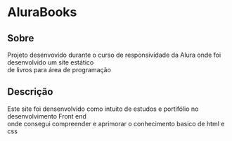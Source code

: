 # AluraBooks

## Sobre
Projeto desenvovido durante o curso de responsividade da Alura onde foi desenvolvido um site estático </br>
de livros para área de programação

## Descrição
Este site foi densenvolvido como intuito de estudos e portifólio no desenvolvimento Front end </br>
onde consegui compreender e aprimorar o conhecimento basico de html e css </br>


